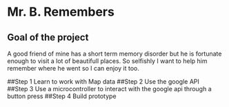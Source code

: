 # Mr. B. Remembers 
## Goal of the project 
A good friend of mine has a short term memory disorder but he is fortunate enough to visit a lot of beautifull places. 
So selfishly I want to help him remember where he went so I can enjoy it too. 

##Step 1 Learn to work with Map data 
##Step 2 Use the google API  
##Step 3 Use a microcontroller to interact with the google api through a button press
##Step 4 Build prototype

